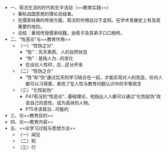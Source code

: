 - 一、荀况生活的时代和生平活动（==教育实践==）
	- 春秋战国思想的理论总结者。
	- 在儒家经典的传授方面，荀况的作用远过于孟轲。在学术发展史上有及其重要的地位。
	- 总结：重视传授儒家经籍，由荀子及其弟子口口相传。
- 二、“性恶论”与==教育作用==
	- （一）“性伪之分”
		- “性”：先天素质，人的自然状态
		- “伪”：是指人为...的变化
		- 在谈论人性时，应...区分开来
	- （二）“性伪之合”
		- “性”和“伪”通过后天的学习结合在一起，才能实现对人的改造，任何人都可以习得善，表现了在人性与教育问题认识中的平等观念
	- （三）“化性起伪”
		- P47荀况的“性恶论”...基础理论，他指出人人都可以通过“化性起伪”改变自己的恶性，成为高尚的人物。
		- P75寻求政治...可能的
- 三、论==教育目的==
- 四、论==教育内容==
- 五、==论学习过程与思想方法==
	- （一）闻见
	- （二）知
	- （三）行